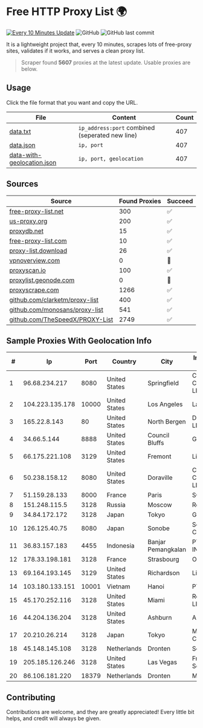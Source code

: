 
# Free HTTP Proxy List 🌍

[![Every 10 Minutes Update](https://github.com/mertguvencli/http-proxy-list/actions/workflows/main.yml/badge.svg?branch=main)](https://github.com/mertguvencli/http-proxy-list/actions/workflows/main.yml)
![GitHub](https://img.shields.io/github/license/mertguvencli/http-proxy-list)
![GitHub last commit](https://img.shields.io/github/last-commit/mertguvencli/http-proxy-list)

It is a lightweight project that, every 10 minutes, scrapes lots of free-proxy sites, validates if it works, and serves a clean proxy list.


> Scraper found **5607** proxies at the latest update. Usable proxies are below.

## Usage

Click the file format that you want and copy the URL.


|File|Content|Count|
|----|-------|-----|
|[data.txt](https://raw.githubusercontent.com/mertguvencli/http-proxy-list/main/proxy-list/data.txt)|`ip_address:port` combined (seperated new line)|407|
|[data.json](https://raw.githubusercontent.com/mertguvencli/http-proxy-list/main/proxy-list/data.json)|`ip, port`|407|
|[data-with-geolocation.json](https://raw.githubusercontent.com/mertguvencli/http-proxy-list/main/proxy-list/data-with-geolocation.json)|`ip, port, geolocation`|407|

## Sources

|Source|Found Proxies|Succeed|
|------|-------------|-------|
|[free-proxy-list.net](https://free-proxy-list.net)|300|✅|
|[us-proxy.org](https://www.us-proxy.org)|200|✅|
|[proxydb.net](http://proxydb.net)|15|✅|
|[free-proxy-list.com](https://free-proxy-list.com/?page=&port=&type%5B%5D=http&type%5B%5D=https&up_time=0&search=Search)|10|✅|
|[proxy-list.download](https://www.proxy-list.download/HTTP)|26|✅|
|[vpnoverview.com](https://vpnoverview.com/privacy/anonymous-browsing/free-proxy-servers)|0|🚫|
|[proxyscan.io](https://www.proxyscan.io)|100|✅|
|[proxylist.geonode.com](https://proxylist.geonode.com/api/proxy-list?limit=300&page=1&sort_by=lastChecked&sort_type=desc&protocols=http,https)|0|🚫|
|[proxyscrape.com](https://api.proxyscrape.com/v2/?request=displayproxies&protocol=http&timeout=10000&country=all&ssl=all&anonymity=all)|1266|✅|
|[github.com/clarketm/proxy-list](https://raw.githubusercontent.com/clarketm/proxy-list/master/proxy-list-raw.txt)|400|✅|
|[github.com/monosans/proxy-list](https://raw.githubusercontent.com/monosans/proxy-list/main/proxies/http.txt)|541|✅|
|[github.com/TheSpeedX/PROXY-List](https://raw.githubusercontent.com/TheSpeedX/PROXY-List/master/http.txt)|2749|✅|


## Sample Proxies With Geolocation Info

|#|Ip|Port|Country|City|Internet Service Provider|
|-|--|----|-------|----|-------------------------|
|1|96.68.234.217|8080|United States|Springfield|Comcast Cable Communications, LLC|
|2|104.223.135.178|10000|United States|Los Angeles|LayerHost|
|3|165.22.8.143|80|United States|North Bergen|DigitalOcean, LLC|
|4|34.66.5.144|8888|United States|Council Bluffs|Google LLC|
|5|66.175.221.108|3129|United States|Fremont|Linode, LLC|
|6|50.238.158.12|8080|United States|Doraville|Comcast Cable Communications, LLC|
|7|51.159.28.133|8000|France|Paris|SCALEWAY|
|8|151.248.115.5|3128|Russia|Moscow|Reg.Ru|
|9|34.84.172.172|3128|Japan|Tokyo|Google LLC|
|10|126.125.40.75|8080|Japan|Sonobe|Softbank BB Corp.|
|11|36.83.157.183|4455|Indonesia|Banjar Pemangkalan|PT. TELKOM INDONESIA|
|12|178.33.198.181|3128|France|Strasbourg|OVH SAS|
|13|69.164.193.145|3129|United States|Richardson|Linode, LLC|
|14|103.180.133.151|10001|Vietnam|Hanoi|PTCNHOALAC|
|15|45.170.252.116|3128|United States|Miami|ReliableSite.Net LLC|
|16|44.204.136.204|3128|United States|Ashburn|Amazon.com|
|17|20.210.26.214|3128|Japan|Tokyo|Microsoft Corporation|
|18|45.148.145.108|3128|Netherlands|Dronten|Serverius|
|19|205.185.126.246|3128|United States|Las Vegas|FranTech Solutions|
|20|86.106.181.220|18379|Netherlands|Dronten|Mvps LTD|



## Contributing

Contributions are welcome, and they are greatly appreciated! Every
little bit helps, and credit will always be given.

